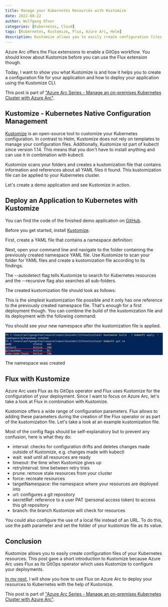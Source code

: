 ```yaml
---
title: Manage your Kubernetes Resources with Kustomize
date: 2022-08-22
author: Wolfgang Ofner
categories: [Kubernetes, Cloud]
tags: [Kubernetes, Kustomize, Flux, Azure Arc, Helm]
description: Kustomize allows you to easily create configuration files of your Kubernetes resources and is also used by Azure Arc to deploy your resources to Kubernetes.
---
```


Azure Arc offers the Flux extensions to enable a GitOps workflow. You should know about Kustomize before you can use the Flux extension though.

Today, I want to show you what Kustomize is and how it helps you to create a configuration file for your application and how to deploy your application using the Kustomize CLI.

This post is part of ["Azure Arc Series - Manage an on-premises Kubernetes Cluster with Azure Arc"](/manage-on-premises-kubernetes-with-azure-arc).

## Kustomize - Kubernetes Native Configuration Management

<a href="https://kustomize.io/" target="_blank" rel="noopener noreferrer">Kustomize</a> is an open-source tool to customize your Kubernetes configuration. In contrast to Helm, Kustomize does not rely on templates to manage your configuration files. Additionally, Kustomize ist part of kubectl since version 1.14. This means that you don't have to install anything and can use it in combination with kubectl.

Kustomize scans your folders and creates a kustomization file that contains information and references about all YAML files it found. This kustomization file can be applied to your Kubernetes cluster. 

Let's create a demo application and see Kustomize in action.

## Deploy an Application to Kubernetes with Kustomize

You can find the code of the finished demo application on <a href="https://github.com/WolfgangOfner/AzureArc" target="_blank" rel="noopener noreferrer">GitHub</a>.

Before you get started, install <a href="https://kubectl.docs.kubernetes.io/installation/kustomize/" target="_blank" rel="noopener noreferrer">Kustomize</a>.

First, create a YAML file that contains a namespace definition:

<script src="https://gist.github.com/WolfgangOfner/ba40dd8f5d7b838dcfd8f3a670dd1508.js"></script>

Next, open your command line and navigate to the folder containing the previously created namespace YAML file. Use Kustomize to scan your folder for YAML files and create a kustomization file according to its findings.

<script src="https://gist.github.com/WolfgangOfner/f3ad4fa81b46704160dad9f741100b51.js"></script>

The --autodetect flag tells Kustomize to search for Kubernetes resources and the --recursive flag also searches all sub-folders.

The created kustomization file should look as follows:

<script src="https://gist.github.com/WolfgangOfner/431226a4308db7006e64da51aaf2c057.js"></script>

This is the simplest kustomization file possible and it only has one reference to the previously created namespace file. That's enough for a first deployment though. You can combine the build of the kustomization file and its deployment with the following command:

<script src="https://gist.github.com/WolfgangOfner/7c04fe4e4b1363c2df01b11c8e79ceb3.js"></script>

You should see your new namespace after the kustomization file is applied.

<div class="col-12 col-sm-10 aligncenter">
  <a href="/assets/img/posts/2022/08/The-namespace-was-created.jpg"><img loading="lazy" src="/assets/img/posts/2022/08/The-namespace-was-created.jpg" alt="The namespace was created" /></a>
  
  <p>
   The namespace was created
  </p>
</div>

## Flux with Kustomize

Azure Arc uses Flux as its GitOps operator and Flux uses Kustomize for the configuration of your deployment. Since I want to focus on Azure Arc, let's take a look at Flux in combination with Kustomize.

Kustomize offers a wide range of configuration parameters. Flux allows to adding these parameters during the creation of the Flux operator or as part of the kustomization file. Let's take a look at an example kustomization file.

<script src="https://gist.github.com/WolfgangOfner/441e0ab69f97cf6767e7e4fd245d329e.js"></script>

Most of the config flags should be self-explanatory  but to prevent any confusion, here is what they do:

- interval: checks for configuration drifts and deletes changes made outside of Kustomize, e.g. changes made with kubectl
- wait: wait until all resources are ready
- timeout: the time when Kustomize gives up
- retryInterval: time between retry tries
- prune: remove stale resources from your cluster
- force: recreate resources
- targetNamespace: the namespace where your resources are deployed into
- url: configures a git repository
- secretRef: reference to a user PAT (personal access token) to access this git repository
- branch: the branch Kustomize will check for resources

You could also configure the use of a local file instead of an URL. To do this, use the path parameter and set the folder of your kustomize file as its value.

## Conclusion

Kustomize allows you to easily create configuration files of your Kubernetes resources. This post gave a short introduction to Kustomize because Azure Arc uses Flux as its GitOps operator which uses Kustomize to configure your deployments.

[In my next](/securely-deploy-application-azure-arc-with-flux-gitops), I will show you how to use Flux on Azure Arc to deploy your resources to Kubernetes with the help of Kustomize.

This post is part of ["Azure Arc Series - Manage an on-premises Kubernetes Cluster with Azure Arc"](/manage-on-premises-kubernetes-with-azure-arc).
